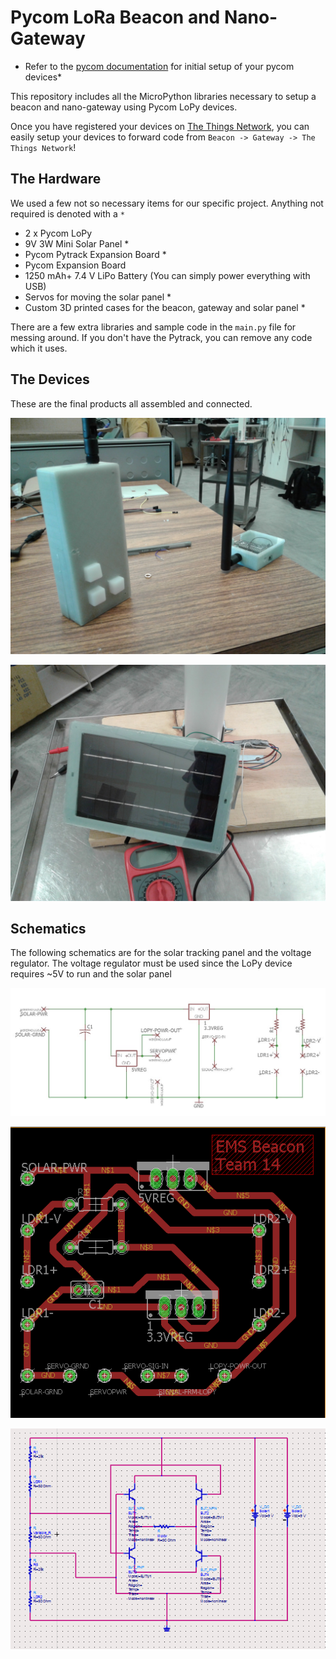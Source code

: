 # Pycom LoRa Beacon and Nano-Gateway

* Refer to the [pycom documentation](https://docs.pycom.io/) for initial setup of your pycom devices*

This repository includes all the MicroPython libraries necessary to setup a beacon and nano-gateway using Pycom LoPy devices.

Once you have registered your devices on [The Things Network](https://www.thethingsnetwork.org/), you can easily setup your devices to forward code from `Beacon -> Gateway -> The Things Network`!

## The Hardware
We used a few not so necessary items for our specific project. Anything not required is denoted with a `*`
- 2 x Pycom LoPy
- 9V 3W Mini Solar Panel *
- Pycom Pytrack Expansion Board *
- Pycom Expansion Board
- 1250 mAh+ 7.4 V LiPo Battery (You can simply power everything with USB)
- Servos for moving the solar panel *
- Custom 3D printed cases for the beacon, gateway and solar panel *



There are a few extra libraries and sample code in the `main.py` file for messing around. If you don't have the Pytrack, you can remove any code which it uses.

## The Devices

These are the final products all assembled and connected.

![Beacon and Gateway](static/images/beacon_gateway.jpg)

![Solar Panel](static/images/solar_panel.jpg)

## Schematics

The following schematics are for the solar tracking panel and the voltage regulator. The voltage regulator must be used since the LoPy device requires ~5V to run and the solar panel 

![Solar Circuit Schematic](static/images/solar_circuit1.jpg)

![Solar Circuit Board Layout](static/images/solar_circuit2.png)

![Solar Tracking Circuit](static/images/solar_tracker.png)